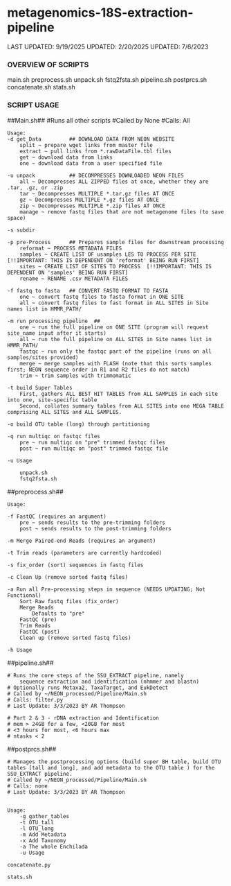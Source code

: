 # metagenomics-18S-extraction-pipeline
LAST UPDATED: 9/19/2025
UPDATED: 2/20/2025
UPDATED: 7/6/2023

### OVERVIEW OF SCRIPTS

main.sh
preprocess.sh
    unpack.sh
    fstq2fsta.sh
pipeline.sh
postprcs.sh
    concatenate.sh
    stats.sh

### SCRIPT USAGE

 ##Main.sh##
    #Runs all other scripts
    #Called by None
    #Calls: All

    Usage:
    -d get_Data         ## DOWNLOAD DATA FROM NEON WEBSITE
        split ~ prepare wget links from master file
        extract ~ pull links from *.rawDataFile.tbl files
        get ~ download data from links
        one ~ download data from a user specified file

    -u unpack           ## DECOMPRESSES DOWNLOADED NEON FILES
        all ~ Decompresses ALL ZIPPED files at once, whether they are .tar, .gz, or .zip
        tar ~ Decompresses MULTIPLE *.tar.gz files AT ONCE
        gz ~ Decompresses MULTIPLE *.gz files AT ONCE
        zip ~ Decompresses MULTIPLE *.zip files AT ONCE
        manage ~ remove fastq files that are not metagenome files (to save space)

    -s subdir

    -p pre-Process      ## Prepares sample files for downstream processing
        reformat ~ PROCESS METADATA FILES
        samples ~ CREATE LIST OF usamples LES TO PROCESS PER SITE [!!IMPORTANT: THIS IS DEPENDENT ON 'reformat' BEING RUN FIRST]
        sites ~ CREATE LIST OF SITES TO PROCESS  [!!IMPORTANT: THIS IS DEPENDENT ON 'samples' BEING RUN FIRST]
        rename ~ RENAME .csv METADATA FILES 

    -f fastq to fasta   ## CONVERT FASTQ FORMAT TO FASTA
        one ~ convert fastq files to fasta format in ONE SITE
        all ~ convert fastq files to fast format in ALL SITES in Site names list in HMMR_PATH/

    -m run processing pipeline  ## 
        one ~ run the full pipeline on ONE SITE (program will request site_name input after it starts)
        all ~ run the full pipeline on ALL SITES in Site names list in HMMR_PATH/
        fastqc ~ run only the fastqc part of the pipeline (runs on all samples/sites provided)
        merge ~ merge samples with FLASH (note that this sorts samples first; NEON sequence order in R1 and R2 files do not match)
        trim ~ trim samples with trimmomatic

    -t build Super Tables
        First, gathers ALL BEST HIT TABLES from ALL SAMPLES in each site into one, site-specific table
        Second, collates summary tables from ALL SITES into one MEGA TABLE comprising ALL SITES and ALL SAMPLES.
    
    -o build OTU table (long) through partitioning

    -q run multiqc on fastqc files
        pre ~ run multiqc on "pre" trimmed fastqc files
        post ~ run multiqc on "post" trimmed fastqc file

    -u Usage

        unpack.sh
        fstq2fsta.sh

 ##preprocess.sh##

    Usage:

    -f FastQC (requires an argument)
        pre ~ sends results to the pre-trimming folders
        post ~ sends results to the post-trimming folders   

    -m Merge Paired-end Reads (requires an argument)

    -t Trim reads (parameters are currently hardcoded)
    
    -s fix_order (sort) sequences in fastq files

    -c Clean Up (remove sorted fastq files)

    -a Run all Pre-processing steps in sequence (NEEDS UPDATING; Not Functional)
        Sort Raw fastq files (fix_order)
        Merge Reads
            Defaults to "pre"
        FastQC (pre)
        Trim Reads
        FastQC (post)
        Clean up (remove sorted fastq files)
    
    -h Usage


 ##pipeline.sh##

    # Runs the core steps of the SSU_EXTRACT pipeline, namely 
        sequence extraction and identification (nhmmer and blastn)
    # Optionally runs Metaxa2, TaxaTarget, and EukDetect
    # Called by ~/NEON_processed/Pipeline/Main.sh
    # Calls: filter.py
    # Last Update: 3/3/2023 BY AR Thompson

    # Part 2 & 3 - rDNA extraction and Identification
    # mem > 24GB for a few, <20GB for most
    # <3 hours for most, <6 hours max
    # ntasks < 2



 ##postprcs.sh##

    # Manages the postprocessing options (build super BH table, build OTU tables [tall and long], and add metadata to the OTU table ) for the SSU_EXTRACT pipeline.
    # Called by ~/NEON_processed/Pipeline/Main.sh
    # Calls: none
    # Last Update: 3/3/2023 BY AR Thompson


    Usage:
        -g gather_tables
        -t OTU_tall
        -l OTU_long
        -m Add Metadata
        -x Add Taxonomy
        -a The whole Enchilada
        -u Usage

    concatenate.py

    stats.sh


